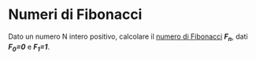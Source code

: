 # Numeri di Fibonacci

Dato un numero N intero positivo, calcolare il [numero di Fibonacci](https://en.wikipedia.org/wiki/Fibonacci_number) ***F<sub>n</sub>***, dati ***F<sub>0</sub>=0*** e ***F<sub>1</sub>=1***.
